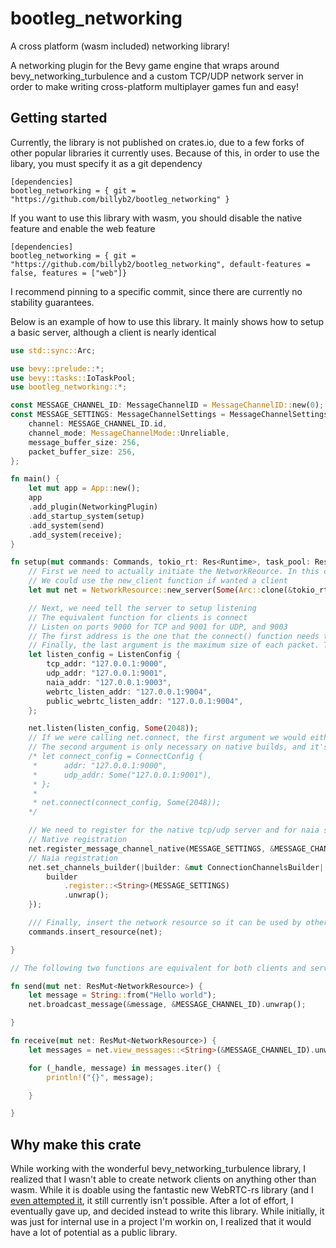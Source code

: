 # bootleg_networking
A cross platform (wasm included) networking library!

A networking plugin for the Bevy game engine that wraps around bevy_networking_turbulence and a custom TCP/UDP network server in order to make writing cross-platform multiplayer games fun and easy!

## Getting started
Currently, the library is not published on crates.io, due to a few forks of other popular libraries it currently uses. Because of this, in order to use the libary, you must specify it as a git dependency

```
[dependencies]
bootleg_networking = { git = "https://github.com/billyb2/bootleg_networking" }
```

If you want to use this library with wasm, you should disable the native feature and enable the web feature

```
[dependencies]
bootleg_networking = { git = "https://github.com/billyb2/bootleg_networking", default-features = false, features = ["web"]}
```

I recommend pinning to a specific commit, since there are currently no stability guarantees.

Below is an example of how to use this library. It mainly shows how to setup a basic server, although a client is nearly identical

```rust
use std::sync::Arc;

use bevy::prelude::*;
use bevy::tasks::IoTaskPool;
use bootleg_networking::*;

const MESSAGE_CHANNEL_ID: MessageChannelID = MessageChannelID::new(0);
const MESSAGE_SETTINGS: MessageChannelSettings = MessageChannelSettings {
    channel: MESSAGE_CHANNEL_ID.id,
    channel_mode: MessageChannelMode::Unreliable,
    message_buffer_size: 256,
    packet_buffer_size: 256,
};

fn main() {
    let mut app = App::new();
    app
    .add_plugin(NetworkingPlugin)
    .add_startup_system(setup)
    .add_system(send)
    .add_system(receive);
}

fn setup(mut commands: Commands, tokio_rt: Res<Runtime>, task_pool: Res<IoTaskPool>) {
    // First we need to actually initiate the NetworkReource. In this case, it's a server
    // We could use the new_client function if wanted a client
    let mut net = NetworkResource::new_server(Some(Arc::clone(&tokio_rt)), task_pool.0.clone());

    // Next, we need tell the server to setup listening
    // The equivalent function for clients is connect
    // Listen on ports 9000 for TCP and 9001 for UDP, and 9003
    // The first address is the one that the connect() function needs to use, and the other two are for WebRTC
    // Finally, the last argument is the maximum size of each packet. That argument is only necessary for native builds
    let listen_config = ListenConfig {
        tcp_addr: "127.0.0.1:9000",
        udp_addr: "127.0.0.1:9001",
        naia_addr: "127.0.0.1:9003",
        webrtc_listen_addr: "127.0.0.1:9004",
        public_webrtc_listen_addr: "127.0.0.1:9004",
    };

    net.listen(listen_config, Some(2048));
    // If we were calling net.connect, the first argument we would either have 9000 or 9003 as the port, depending on whether we were a native client or a web client
    // The second argument is only necessary on native builds, and it's asking for the UDP server SocketAddr
    /* let connect_config = ConnectConfig {
     *      addr: "127.0.0.1:9000",
     *      udp_addr: Some("127.0.0.1:9001"),
     * };
     *
     * net.connect(connect_config, Some(2048));
    */

    // We need to register for the native tcp/udp server and for naia seperately
    // Native registration
    net.register_message_channel_native(MESSAGE_SETTINGS, &MESSAGE_CHANNEL_ID).unwrap();
    // Naia registration
    net.set_channels_builder(|builder: &mut ConnectionChannelsBuilder| {
        builder
            .register::<String>(MESSAGE_SETTINGS)
            .unwrap();
    });

    /// Finally, insert the network resource so it can be used by other systems
    commands.insert_resource(net);

}

// The following two functions are equivalent for both clients and servers, provided you've set up the NetworkResource properly

fn send(mut net: ResMut<NetworkResource>) {
    let message = String::from("Hello world");
    net.broadcast_message(&message, &MESSAGE_CHANNEL_ID).unwrap();

}

fn receive(mut net: ResMut<NetworkResource>) {
    let messages = net.view_messages::<String>(&MESSAGE_CHANNEL_ID).unwrap();

    for (_handle, message) in messages.iter() {
        println!("{}", message);

    }

}
```


## Why make this crate
While working with the wonderful bevy_networking_turbulence library, I realized that I wasn't able to create network clients on anything other than wasm. While it is doable using the fantastic new WebRTC-rs library (and I [even attempted it](https://github.com/naia-rs/naia-socket/pull/46), it still currently isn't possible. After a lot of effort, I eventually gave up, and decided instead to write this library. While initially, it was just for internal use in a project I'm workin on, I realized that it would have a lot of potential as a public library.

